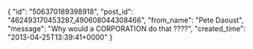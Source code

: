  {
   "id": "506370189398918",
   "post_id": "462493170453287_490608044308466",
   "from_name": "Pete Daoust",
   "message": "Why would a CORPORATION do that ????",
   "created_time": "2013-04-25T13:39:41+0000"
 }
